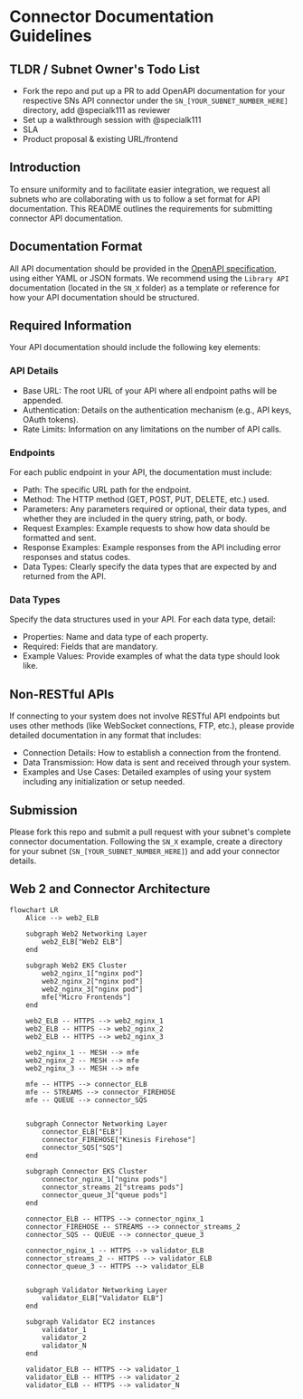 # Connector Documentation Guidelines

## TLDR / Subnet Owner's Todo List
- Fork the repo and put up a PR to add OpenAPI documentation for your respective SNs API connector under the `SN_[YOUR_SUBNET_NUMBER_HERE]` directory, add @specialk111 as reviewer
- Set up a walkthrough session with @specialk111
- SLA
- Product proposal & existing URL/frontend

## Introduction
To ensure uniformity and to facilitate easier integration, we request all subnets who are collaborating with us to follow a set format for API documentation. This README outlines the requirements for submitting connector API documentation.

## Documentation Format
All API documentation should be provided in the [OpenAPI specification](https://github.com/OAI/OpenAPI-Specification/blob/main/versions/3.1.0.md), using either YAML or JSON formats. We recommend using the `Library API` documentation (located in the `SN_X` folder) as a template or reference for how your API documentation should be structured.

## Required Information
Your API documentation should include the following key elements:

### API Details
- Base URL: The root URL of your API where all endpoint paths will be appended.
- Authentication: Details on the authentication mechanism (e.g., API keys, OAuth tokens).
- Rate Limits: Information on any limitations on the number of API calls.

### Endpoints
For each public endpoint in your API, the documentation must include:

- Path: The specific URL path for the endpoint.
- Method: The HTTP method (GET, POST, PUT, DELETE, etc.) used.
- Parameters: Any parameters required or optional, their data types, and whether they are included in the query string, path, or body.
- Request Examples: Example requests to show how data should be formatted and sent.
- Response Examples: Example responses from the API including error responses and status codes.
- Data Types: Clearly specify the data types that are expected by and returned from the API.

### Data Types
Specify the data structures used in your API. For each data type, detail:

- Properties: Name and data type of each property.
- Required: Fields that are mandatory.
- Example Values: Provide examples of what the data type should look like.

## Non-RESTful APIs
If connecting to your system does not involve RESTful API endpoints but uses other methods (like WebSocket connections, FTP, etc.), please provide detailed documentation in any format that includes:

- Connection Details: How to establish a connection from the frontend.
- Data Transmission: How data is sent and received through your system.
- Examples and Use Cases: Detailed examples of using your system including any initialization or setup needed.

## Submission
Please fork this repo and submit a pull request with your subnet's complete connector documentation. Following the `SN_X` example, create a directory for your subnet (`SN_[YOUR_SUBNET_NUMBER_HERE]`) and add your connector details.


## Web 2 and Connector Architecture

```mermaid
flowchart LR
    Alice --> web2_ELB

    subgraph Web2 Networking Layer
        web2_ELB["Web2 ELB"]
    end

    subgraph Web2 EKS Cluster
        web2_nginx_1["nginx pod"]
        web2_nginx_2["nginx pod"]
        web2_nginx_3["nginx pod"]
        mfe["Micro Frontends"]
    end

    web2_ELB -- HTTPS --> web2_nginx_1
    web2_ELB -- HTTPS --> web2_nginx_2
    web2_ELB -- HTTPS --> web2_nginx_3

    web2_nginx_1 -- MESH --> mfe
    web2_nginx_2 -- MESH --> mfe
    web2_nginx_3 -- MESH --> mfe

    mfe -- HTTPS --> connector_ELB
    mfe -- STREAMS --> connector_FIREHOSE
    mfe -- QUEUE --> connector_SQS


    subgraph Connector Networking Layer
        connector_ELB["ELB"]
        connector_FIREHOSE["Kinesis Firehose"]
        connector_SQS["SQS"]
    end

    subgraph Connector EKS Cluster
        connector_nginx_1["nginx pods"]
        connector_streams_2["streams pods"]
        connector_queue_3["queue pods"]
    end

    connector_ELB -- HTTPS --> connector_nginx_1
    connector_FIREHOSE -- STREAMS --> connector_streams_2
    connector_SQS -- QUEUE --> connector_queue_3

    connector_nginx_1 -- HTTPS --> validator_ELB
    connector_streams_2 -- HTTPS --> validator_ELB
    connector_queue_3 -- HTTPS --> validator_ELB


    subgraph Validator Networking Layer
        validator_ELB["Validator ELB"]
    end

    subgraph Validator EC2 instances
        validator_1
        validator_2
        validator_N
    end

    validator_ELB -- HTTPS --> validator_1
    validator_ELB -- HTTPS --> validator_2
    validator_ELB -- HTTPS --> validator_N



```